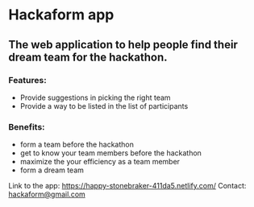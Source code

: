 # Hackaform app

## The web application to help people find their dream team for the hackathon.


### Features: 
- Provide suggestions in picking the right team
- Provide a way to be listed in the list of participants


### Benefits:
- form a team before the hackathon 
- get to know your team members before the hackathon
- maximize the your efficiency as a team member
- form a dream team
 

Link to the app: https://happy-stonebraker-411da5.netlify.com/
Contact: hackaform@gmail.com
